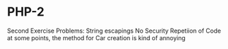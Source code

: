 # PHP-2
Second Exercise
Problems:
String escapings
No Security
Repetiion of Code at some points, the method for Car creation is kind of annoying
